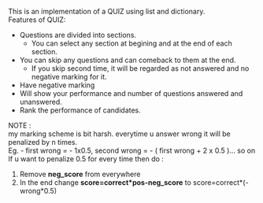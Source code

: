 This is an implementation of a QUIZ using list and dictionary.<br />
Features of QUIZ:
* Questions are divided into sections.
  * You can select any section at begining and at the end of each section.
* You can skip any questions and can comeback to them at the end.
  * If you skip second time, it will be regarded as not answered and no negative marking for it.
* Have negative marking
* Will show your performance and number of questions answered and unanswered.
* Rank the performance of candidates.

NOTE :<br /> 
my marking scheme is bit harsh. everytime u answer wrong it will be penalized by n times. <br />
Eg. - first wrong =  - 1x0.5, second wrong = - ( first wrong + 2 x 0.5  )... so on <br />
If u want to penalize 0.5 for every time then do : <br />
1. Remove **neg_score** from everywhere <br />
2. In the end change **score=correct*pos-neg_score** to score=correct*(-wrong*0.5) <br />
